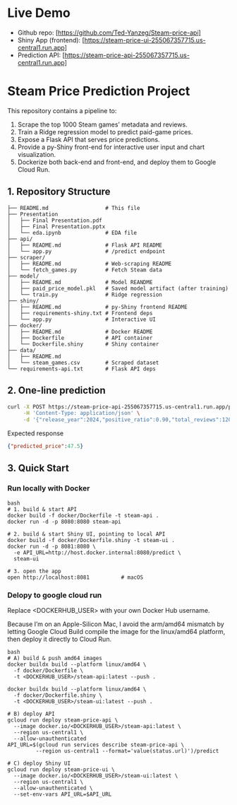 # Live Demo
- Github repo: [https://github.com/Ted-Yanzeg/Steam-price-api]
- Shiny App (frontend): [https://steam-price-ui-255067357715.us-central1.run.app]
- Prediction API: [https://steam-price-api-255067357715.us-central1.run.app]


# Steam Price Prediction Project

This repository contains a pipeline to:
1. Scrape the top 1000 Steam games’ metadata and reviews.
2. Train a Ridge regression model to predict paid-game prices.
3. Expose a Flask API that serves price predictions.
4. Provide a py-Shiny front-end for interactive user input and chart visualization.
5. Dockerize both back-end and front-end, and deploy them to Google Cloud Run.

## 1. Repository Structure

```text
├── README.md                  # This file
├── Presentation
│   ├── Final Presentation.pdf
│   ├── Final Presentation.pptx
│   └── eda.ipynb              # EDA file
├── api/
│   ├── README.md              # Flask API README
│   └── app.py                 # /predict endpoint
├── scraper/
│   ├── README.md              # Web-scraping README
│   └── fetch_games.py         # Fetch Steam data
├── model/
│   ├── README.md              # Model REANDME
│   ├── paid_price_model.pkl   # Saved model artifact (after training)
│   └── train.py               # Ridge regression
├── shiny/
│   ├── README.md              # py-Shiny frontend README
│   ├── requirements-shiny.txt # Frontend deps
│   └── app.py                 # Interactive UI
├── docker/
│   ├── README.md              # Docker README
│   ├── Dockerfile             # API container
│   └── Dockerfile.shiny       # Shiny container
├── data/
│   ├── README.md              
│   └── steam_games.csv        # Scraped dataset
└── requirements-api.txt       # Flask API deps

``` 
## 2. One-line prediction

```bash
curl -X POST https://steam-price-api-255067357715.us-central1.run.app/predict \
     -H 'Content-Type: application/json' \
     -d '{"release_year":2024,"positive_ratio":0.90,"total_reviews":12000,"is_multiplayer":1,"genres":["Action","Adventure"]}'
```
Expected response
```json
{"predicted_price":47.5}
```

## 3. Quick Start

### Run locally with Docker
```
bash
# 1. build & start API
docker build -f docker/Dockerfile -t steam-api .
docker run -d -p 8080:8080 steam-api

# 2. build & start Shiny UI, pointing to local API
docker build -f docker/Dockerfile.shiny -t steam-ui .
docker run -d -p 8081:8080 \
  -e API_URL=http://host.docker.internal:8080/predict \
  steam-ui

# 3. open the app
open http://localhost:8081          # macOS
```
### Delopy to google cloud run

Replace <DOCKERHUB_USER> with your own Docker Hub username.

Because I’m on an Apple-Silicon Mac, I avoid the arm/amd64 mismatch by letting Google Cloud Build compile the image for the linux/amd64 platform, then deploy it directly to Cloud Run.

```
bash
# A) build & push amd64 images 
docker buildx build --platform linux/amd64 \
  -f docker/Dockerfile \
  -t <DOCKERHUB_USER>/steam-api:latest --push .

docker buildx build --platform linux/amd64 \
  -f docker/Dockerfile.shiny \
  -t <DOCKERHUB_USER>/steam-ui:latest --push .

# B) deploy API
gcloud run deploy steam-price-api \
  --image docker.io/<DOCKERHUB_USER>/steam-api:latest \
  --region us-central1 \
  --allow-unauthenticated
API_URL=$(gcloud run services describe steam-price-api \
         --region us-central1 --format='value(status.url)')/predict

# C) deploy Shiny UI
gcloud run deploy steam-price-ui \
  --image docker.io/<DOCKERHUB_USER>/steam-ui:latest \
  --region us-central1 \
  --allow-unauthenticated \
  --set-env-vars API_URL=$API_URL
```
